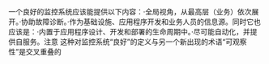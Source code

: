 一个良好的监控系统应该能提供以下内容：·全局视角，从最高层（业务）依次展开。·协助故障诊断。·作为基础设施、应用程序开发和业务人员的信息源。同时它也应该是：·内置于应用程序设计、开发和部署的生命周期中。·尽可能自动化，并提供自服务。注意 这种对监控系统“良好”的定义与另一个新出现的术语“可观察性”是交叉重叠的